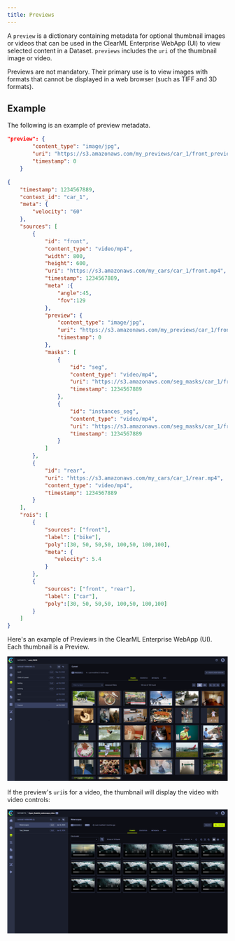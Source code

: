 ```yaml
---
title: Previews
---
```


A `preview` is a dictionary containing metadata for optional thumbnail images or videos that can be used in the ClearML Enterprise
WebApp (UI) to view selected content in a Dataset. `previews` includes the `uri` of the thumbnail image or video.

Previews are not mandatory. Their primary use is to view images with formats that cannot be displayed in a web browser 
(such as TIFF and 3D formats).  

## Example

The following is an example of preview metadata.

```json
"preview": {
        "content_type": "image/jpg",
        "uri": "https://s3.amazonaws.com/my_previews/car_1/front_preview.jpg",
        "timestamp": 0
    }
```

<Collapsible type="configuration" title="View an entire frame containing a preview">

```json
{
    "timestamp": 1234567889,
    "context_id": "car_1",
    "meta": {
        "velocity": "60"
    },
    "sources": [
        {
            "id": "front",
            "content_type": "video/mp4",
            "width": 800,
            "height": 600,
            "uri": "https://s3.amazonaws.com/my_cars/car_1/front.mp4",
            "timestamp": 1234567889,
            "meta" :{
                "angle":45,
                "fov":129
            },
            "preview": {
                "content_type": "image/jpg",
                "uri": "https://s3.amazonaws.com/my_previews/car_1/front_preview.jpg",
                "timestamp": 0
            },
            "masks": [
                {
                    "id": "seg",
                    "content_type": "video/mp4",
                    "uri": "https://s3.amazonaws.com/seg_masks/car_1/front_seg.mp4",
                    "timestamp": 1234567889
                },
                {
                    "id": "instances_seg",
                    "content_type": "video/mp4",
                    "uri": "https://s3.amazonaws.com/seg_masks/car_1/front_instance_seg.mp4",
                    "timestamp": 1234567889
                }
            ]
        },
        {
            "id": "rear",
            "uri": "https://s3.amazonaws.com/my_cars/car_1/rear.mp4",
            "content_type": "video/mp4",
            "timestamp": 1234567889
        }
    ],
    "rois": [
        {
            "sources": ["front"],
            "label": ["bike"],
            "poly":[30, 50, 50,50, 100,50, 100,100],
            "meta": {
               "velocity": 5.4
            }
        },
        {
            "sources": ["front", "rear"],
            "label": ["car"],
            "poly":[30, 50, 50,50, 100,50, 100,100]
        }
    ]
}
```

</Collapsible>

Here's an example of Previews in the ClearML Enterprise WebApp (UI). Each thumbnail is a Preview.

![Previews](../img/hyperdatasets/web-app/dataset_versions.png)

If the preview's `uri`is for a video, the thumbnail will display the video with video controls:

![Video previews](../img/hyperdatasets/video_preview.png)
